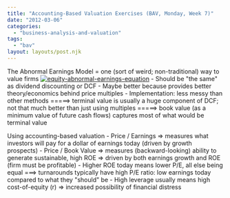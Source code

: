 ```yaml
---
title: "Accounting-Based Valuation Exercises (BAV, Monday, Week 7)"
date: "2012-03-06"
categories: 
  - "business-analysis-and-valuation"
tags: 
  - "bav"
layout: layouts/post.njk
---
```


The Abnormal Earnings Model = one (sort of weird; non-traditional) way to value firms [![](images/equity-abnormal-earnings-equation-300x97.png "equity-abnormal-earnings-equation")](http://colinbarry.com/wp-content/uploads/2012/03/equity-abnormal-earnings-equation.png) - Should be "the same" as dividend discounting or DCF - Maybe better because provides better theory/economics behind price multiples - Implementation: less messy than other methods =====> terminal value is usually a huge component of DCF; not that much better than just using multiples =====> book value (as a minimum value of future cash flows) captures most of what would be terminal value

Using accounting-based valuation - Price / Earnings => measures what investors will pay for a dollar of earnings today (driven by growth prospects) - Price / Book Value => measures (backward-looking) ability to generate sustainable, high ROE => driven by both earnings growth and ROE (firm must be profitable) - Higher ROE today means lower P/E, all else being equal ===> turnarounds typically have high P/E ratio: low earnings today compared to what they "should" be - High leverage usually means high cost-of-equity (r) => increased possibility of financial distress

